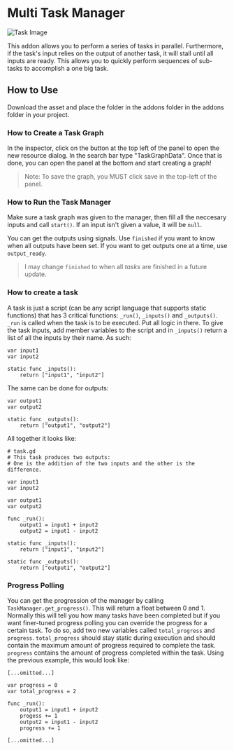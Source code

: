 # Multi Task Manager

![Task Image](https://i.imgur.com/1ljsYN3.png)

This addon allows you to perform a series of tasks in parallel. Furthermore, if the task's input relies on the output of another task, it will stall until all inputs are ready. This allows you to quickly perform sequences of sub-tasks to accomplish a one big task.

## How to Use
Download the asset and place the folder in the addons folder in the addons folder in your project.

### How to Create a Task Graph
In the inspector, click on the button at the top left of the panel to open the new resource dialog. In the search bar type "TaskGraphData". Once that is done, you can open the panel at the bottom and start creating a graph!
> Note: To save the graph, you MUST click save in the top-left of the panel.

### How to Run the Task Manager
Make sure a task graph was given to the manager, then fill all the neccesary inputs and call `start()`. If an input isn't given a value, it will be `null`.

You can get the outputs using signals. Use `finished` if you want to know when all outputs have been set. If you want to get outputs one at a time, use `output_ready`.
> I may change `finished` to when all *tasks* are finished in a future update.

### How to create a task
A task is just a script (can be any script language that supports static functions) that has 3 critical functions: `_run()`, `_inputs()` and `_outputs()`. `_run` is called when the task is to be executed. Put all logic in there. To give the task inputs, add member variables to the script and in `_inputs()` return a list of all the inputs by their name. As such:
```
var input1
var input2

static func _inputs():
    return ["input1", "input2"]
```
The same can be done for outputs:
```
var output1
var output2

static func _outputs():
    return ["output1", "output2"]
```
All together it looks like:
```
# task.gd
# This task produces two outputs:
# One is the addition of the two inputs and the other is the difference.

var input1
var input2

var output1
var output2

func _run():
    output1 = input1 + input2
    output2 = input1 - input2

static func _inputs():
    return ["input1", "input2"]

static func _outputs():
    return ["output1", "output2"]
```
### Progress Polling
You can get the progression of the manager by calling `TaskManager.get_progress()`. This will return a float between 0 and 1. Normally this will tell you how many tasks have been completed but if you want finer-tuned progress polling you can override the progress for a certain task. To do so, add two new variables called `total_progress` and `progress`. `total_progress` should stay static during execution and should contain the maximum amount of progress required to complete the task. `progress` contains the amount of progress completed within the task. Using the previous example, this would look like:
```
[...omitted...]

var progress = 0
var total_progress = 2

func _run():
    output1 = input1 + input2
    progess += 1
    output2 = input1 - input2
    progress += 1

[...omitted...]
```
